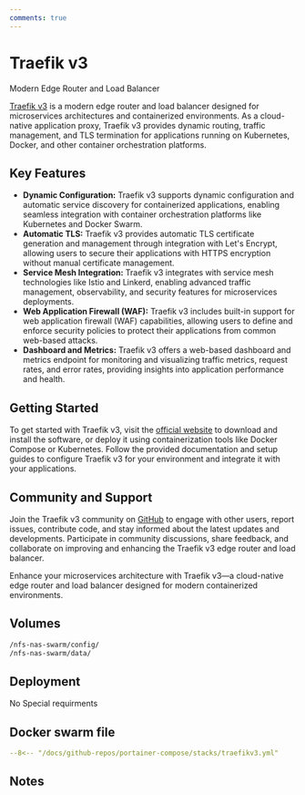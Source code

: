 ```yaml
---
comments: true
---
```


# Traefik v3

Modern Edge Router and Load Balancer

[Traefik v3](https://traefik.io/) is a modern edge router and load balancer designed for microservices architectures and containerized environments. As a cloud-native application proxy, Traefik v3 provides dynamic routing, traffic management, and TLS termination for applications running on Kubernetes, Docker, and other container orchestration platforms.

## Key Features

- **Dynamic Configuration:** Traefik v3 supports dynamic configuration and automatic service discovery for containerized applications, enabling seamless integration with container orchestration platforms like Kubernetes and Docker Swarm.
- **Automatic TLS:** Traefik v3 provides automatic TLS certificate generation and management through integration with Let's Encrypt, allowing users to secure their applications with HTTPS encryption without manual certificate management.
- **Service Mesh Integration:** Traefik v3 integrates with service mesh technologies like Istio and Linkerd, enabling advanced traffic management, observability, and security features for microservices deployments.
- **Web Application Firewall (WAF):** Traefik v3 includes built-in support for web application firewall (WAF) capabilities, allowing users to define and enforce security policies to protect their applications from common web-based attacks.
- **Dashboard and Metrics:** Traefik v3 offers a web-based dashboard and metrics endpoint for monitoring and visualizing traffic metrics, request rates, and error rates, providing insights into application performance and health.

## Getting Started

To get started with Traefik v3, visit the [official website](https://traefik.io/) to download and install the software, or deploy it using containerization tools like Docker Compose or Kubernetes. Follow the provided documentation and setup guides to configure Traefik v3 for your environment and integrate it with your applications.

## Community and Support

Join the Traefik v3 community on [GitHub](https://github.com/traefik/traefik) to engage with other users, report issues, contribute code, and stay informed about the latest updates and developments. Participate in community discussions, share feedback, and collaborate on improving and enhancing the Traefik v3 edge router and load balancer.

Enhance your microservices architecture with Traefik v3—a cloud-native edge router and load balancer designed for modern containerized environments.


## Volumes

```bash
/nfs-nas-swarm/config/
/nfs-nas-swarm/data/
```

## Deployment
No Special requirments

## Docker swarm file
``` yaml linenums="1" 
--8<-- "/docs/github-repos/portainer-compose/stacks/traefikv3.yml"
```

## Notes

